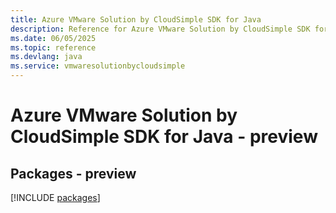 ```yaml
---
title: Azure VMware Solution by CloudSimple SDK for Java
description: Reference for Azure VMware Solution by CloudSimple SDK for Java
ms.date: 06/05/2025
ms.topic: reference
ms.devlang: java
ms.service: vmwaresolutionbycloudsimple
---
```

# Azure VMware Solution by CloudSimple SDK for Java - preview
## Packages - preview
[!INCLUDE [packages](vmware-solution-by-cloudsimple-index.md)]